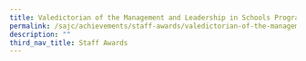 ```yaml
---
title: Valedictorian of the Management and Leadership in Schools Programme
permalink: /sajc/achievements/staff-awards/valedictorian-of-the-management-and-leadership-in-schools-programme/
description: ""
third_nav_title: Staff Awards
---
```

